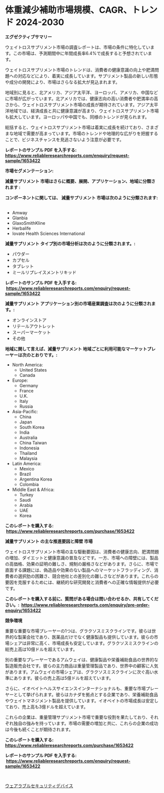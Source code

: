 <p><h1>体重減少補助市場規模、CAGR、トレンド 2024-2030</h1></p><p><strong>エグゼクティブサマリー</strong></p>
<p><p>ウェイトロスサプリメント市場の調査レポートは、市場の条件に特化しています。この市場は、予測期間中に年間成長率6.4%で成長すると予想されています。</p><p>ウェイトロスサプリメント市場のトレンドは、消費者の健康意識の向上や肥満問題への対応などにより、着実に成長しています。サプリメント製品の新しい形態や成分の開発により、市場はさらなる拡大が見込まれます。</p><p>地域別に見ると、北アメリカ、アジア太平洋、ヨーロッパ、アメリカ、中国などに市場が広がっています。北アメリカでは、健康志向の高い消費者や肥満率の高さから、ウェイトロスサプリメント市場の成長が期待されています。アジア太平洋地域では、経済成長と共に健康意識が高まり、ウェイトロスサプリメント市場も拡大しています。ヨーロッパや中国でも、同様のトレンドが見られます。</p><p>総括すると、ウェイトロスサプリメント市場は着実に成長を続けており、さまざまな地域で需要が高まっています。市場のトレンドや地理的な広がりを把握することで、ビジネスチャンスを見逃さないよう注意が必要です。</p></p>
<p><strong>レポートのサンプル PDF を入手する: <a href="https://www.reliableresearchreports.com/enquiry/request-sample/1653422">https://www.reliableresearchreports.com/enquiry/request-sample/1653422</a></strong></p>
<p><strong>市場セグメンテーション:</strong></p>
<p><strong> 減量サプリメント 市場はさらに概要、展開、アプリケーション、地域に分類されます :</strong></p>
<p><strong>コンポーネントに関しては、 減量サプリメント 市場は次のように分類されます: &nbsp;</strong></p>
<p><ul><li>Amway</li><li>Glanbia</li><li>GlaxoSmithKline</li><li>Herbalife</li><li>Iovate Health Sciences International</li></ul></p>
<p><strong> 減量サプリメント タイプ別の市場分析は次のように分類されます。:</strong></p>
<p><ul><li>パウダー</li><li>カプセル</li><li>タブレット</li><li>ミールリプレイスメントリキッド</li></ul></p>
<p><strong>レポートのサンプル PDF を入手する: &nbsp;<a href="https://www.reliableresearchreports.com/enquiry/request-sample/1653422">https://www.reliableresearchreports.com/enquiry/request-sample/1653422</a></strong></p>
<p><strong> 減量サプリメント アプリケーション別の市場産業調査は次のように分類されます。:</strong></p>
<p><ul><li>オンラインストア</li><li>リテールアウトレット</li><li>スーパーマーケット</li><li>その他</li></ul></p>
<p><strong>地域に関して言えば、減量サプリメント 地域ごとに利用可能なマーケットプレーヤーは次のとおりです。:</strong></p>
<p><ul>
    <li>
        North America:
        <ul>
            <li>United States</li>
            <li>Canada</li>
        </ul>
    </li>
    <li>
        Europe:
        <ul>
            <li>Germany</li>
            <li>France</li>
            <li>U.K.</li>
            <li>Italy</li>
            <li>Russia</li>
        </ul>
    </li>
    <li>
        Asia-Pacific:
        <ul>
            <li>China</li>
            <li>Japan</li>
            <li>South Korea</li>
            <li>India</li>
            <li>Australia</li>
            <li>China Taiwan</li>
            <li>Indonesia</li>
            <li>Thailand</li>
            <li>Malaysia</li>
        </ul>
    </li>
    <li>
        Latin America:
        <ul>
            <li>Mexico</li>
            <li>Brazil</li>
            <li>Argentina Korea</li>
            <li>Colombia</li>
        </ul>
    </li>
    <li>
        Middle East & Africa:
        <ul>
            <li>Turkey</li>
            <li>Saudi</li>
            <li>Arabia</li>
            <li>UAE</li>
            <li>Korea</li>
        </ul>
    </li>
    </ul></p>
<p><strong>このレポートを購入する: &nbsp;<a href="https://www.reliableresearchreports.com/purchase/1653422">https://www.reliableresearchreports.com/purchase/1653422</a></strong></p>
<p><strong>減量サプリメント の主な推進要因と障壁 市場</strong></p>
<p><p>ウェイトロスサプリメント市場の主な駆動要因は、消費者の健康志向、肥満問題の増加、ダイエットと健康意識の普及などです。一方、市場への障壁には、製品の高価格、効果の証明の難しさ、規制の厳格さなどがあります。さらに、市場で直面する課題には、偽造品や効果のない製品へのマーケットフラッディング、消費者の選択肋の困難さ、競合他社との差別化の難しさなどがあります。これらの要因を克服するためには、継続的な研究開発と消費者への正確な情報提供が必要です。</p></p>
<p><strong>このレポートを購入する前に、質問がある場合は問い合わせるか、共有してください。:&nbsp; <a href="https://www.reliableresearchreports.com/enquiry/pre-order-enquiry/1653422">https://www.reliableresearchreports.com/enquiry/pre-order-enquiry/1653422</a></strong></p>
<p><strong>競争環境</strong></p>
<p><p>重要な重要な市場プレーヤーの1つは、グラクソスミスクラインです。彼らは世界的な製薬会社であり、医薬品だけでなく健康製品も提供しています。彼らの市場シェアは非常に高く、市場成長も安定しています。グラクソスミスクラインの総売上高は10億ドルを超えています。</p><p>別の重要なプレーヤーであるアムウェイは、健康製品や栄養補助食品の世界的な製造販売会社です。彼らの主力商品は重量管理製品であり、世界中の顧客に人気があります。アムウェイの市場シェアは、グラクソスミスクラインに次ぐ高い水準にあります。彼らの売上高は5億ドルを超えています。</p><p>さらに、イオベイトヘルスサイエンスインターナショナルも、重要な市場プレーヤーとして挙げられます。彼らはカナダを拠点とする企業であり、栄養補助食品やウェイトマネジメント製品を提供しています。イオベイトの市場成長は安定しており、売上高も3億ドルを超えています。</p><p>これらの企業は、重量管理サプリメント市場で重要な役割を果たしており、それぞれ独自の強みを持っています。市場の需要の増加と共に、これらの企業の成功は今後も続くことが期待されます。</p></p>
<p><strong>このレポートを購入する: &nbsp; <a href="https://www.reliableresearchreports.com/purchase/1653422">https://www.reliableresearchreports.com/purchase/1653422</a></strong></p>
<p><strong>レポートのサンプル PDF を入手する: &nbsp;<a href="https://www.reliableresearchreports.com/enquiry/request-sample/1653422">https://www.reliableresearchreports.com/enquiry/request-sample/1653422</a></strong><strong></strong></p>
<p>&nbsp;</p>
<p><p><a href="https://github.com/zoetazuur/Market-Research-Report-List-1/blob/main/277360910825.md">ウェアラブルセキュリティデバイス</a></p></p>